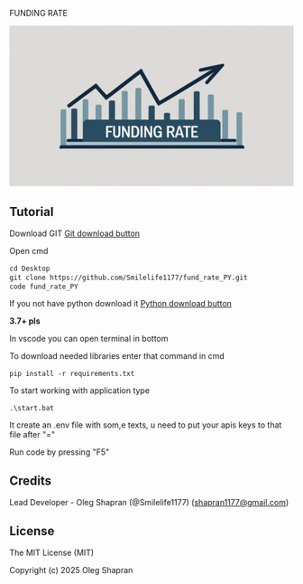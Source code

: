 FUNDING RATE

![Alt text](images/example.jpg)

## Tutorial

Download GIT [Git download button](https://git-scm.com/downloads)

Open cmd

```
cd Desktop
git clone https://github.com/Smilelife1177/fund_rate_PY.git
code fund_rate_PY
```

If you not have python download it [Python download button](https://www.python.org/downloads/)

**3.7+ pls**

In vscode you can open terminal in bottom

To download needed libraries enter that command in cmd

```
pip install -r requirements.txt
```

To start working with application type 
```
.\start.bat
```

It create an .env file with som,e texts, u need to put your apis keys to that file after "=" 

Run code by pressing "F5"

## Credits

Lead Developer - Oleg Shapran (@Smilelife1177) (shapran1177@gmail.com)

## License

The MIT License (MIT)

Copyright (c) 2025 Oleg Shapran

